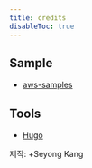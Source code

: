 ```yaml
---
title: credits
disableToc: true
---
```


## Sample
* [aws-samples](https://github.com/aws-samples/aws-codeguru-profiler-sample-application.git)


## Tools
* [Hugo](https://gohugo.io/)

제작: +Seyong Kang